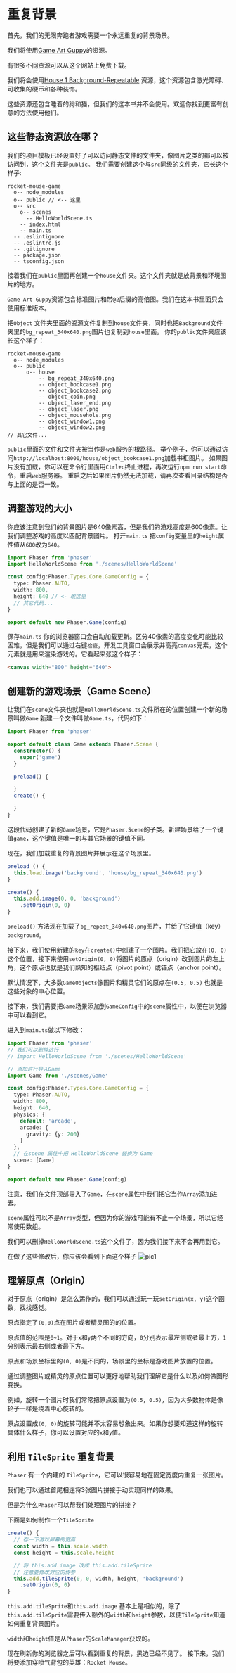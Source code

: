 # 重复背景
首先，我们的无限奔跑者游戏需要一个永远重复的背景场景。

我们将使用[Game Art Guppy](https://www.gameartguppy.com/)的资源。

有很多不同资源可以从这个网站上免费下载。

我们将会使用[House 1 Background-Repeatable](https://www.gameartguppy.com/shop/house-1-repeatable-background/) 资源，这个资源包含激光障碍、可收集的硬币和各种装饰。

这些资源还包含睡着的狗和猫，但我们的这本书并不会使用。欢迎你找到更富有创意的方法使用他们。

## 这些静态资源放在哪？

我们的项目模板已经设置好了可以访问静态文件的文件夹，像图片之类的都可以被访问到，这个文件夹是`public`。
我们需要创建这个与`src`同级的文件夹，它长这个样子:
```
rocket-mouse-game
  o-- node_modules
  o-- public // <-- 这里
  o-- src
    o-- scenes
      -- HelloWorldScene.ts
    -- index.html
    -- main.ts
  -- .eslintignore
  -- .eslintrc.js
  -- .gitignore
  -- package.json
  -- tsconfig.json
```

接着我们在`public`里面再创建一个`house`文件夹。这个文件夹就是放背景和环境图片的地方。

`Game Art Guppy`资源包含标准图片和带`@2`后缀的高倍图。我们在这本书里面只会使用标准版本。

把`Object` 文件夹里面的资源文件复制到`house`文件夹，同时也把`Background`文件夹里的`bg_repeat_340x640.png`图片也复制到`house`里面。
你的`public`文件夹应该长这个样子：
```
rocket-mouse-game
  o-- node_modules
  o-- public
      o-- house
          -- bg_repeat_340x640.png
          -- object_bookcase1.png
          -- object_bookcase2.png
          -- object_coin.png
          -- object_laser_end.png
          -- object_laser.png
          -- object_mousehole.png
          -- object_window1.png
          -- object_window2.png
// 其它文件...
```
`public`里面的文件和文件夹被当作是`web`服务的根路径。
举个例子，你可以通过访问`http://localhost:8000/house/object_bookcase1.png`加载书柜图片。
如果图片没有加载，你可以在命令行里面用`Ctrl+c`终止进程，再次运行`npm run start`命令，重启`web`服务器。
重启之后如果图片仍然无法加载，请再次查看目录结构是否与上面的是否一致。
## 调整游戏的大小
你应该注意到我们的背景图片是640像素高，但是我们的游戏高度是600像素。让我们调整游戏的高度以匹配背景图片。
打开`main.ts` 把`config`变量里的`height`属性值从`600`改为`640`。
```ts
import Phaser from 'phaser'
import HelloWorldScene from './scenes/HelloWorldScene'

const config:Phaser.Types.Core.GameConfig = {
  type: Phaser.AUTO,
  width: 800,
  height: 640 // <- 改这里
  // 其它代码...
}

export default new Phaser.Game(config)

```
保存`main.ts` 你的浏览器窗口会自动加载更新。区分40像素的高度变化可能比较困难，但是我们可以通过右键`检查`，开发工具窗口会展示并高亮`canvas`元素，这个元素就是用来渲染游戏的。它看起来张这个样子：
```html
<canvas width="800" height="640">
```

## 创建新的游戏场景（Game Scene）

让我们在`scene`文件夹也就是`HelloWorldScene.ts`文件所在的位置创建一个新的场景叫做`Game`
新建一个文件叫做`Game.ts`，代码如下：
```ts
import Phaser from 'phaser'

export default class Game extends Phaser.Scene {
  constructor() {
    super('game')
  }

  preload() {

  }
  create() {

  }
}
```
这段代码创建了新的`Game`场景，它是`Phaser.Scene`的子类。新建场景给了一个键值`game`，这个键值是唯一的与其它场景的键值不同。

现在，我们加载重复的背景图片并展示在这个场景里。

```ts
preload () {
  this.load.image('background', 'house/bg_repeat_340x640.png')
}

create() {
  this.add.image(0, 0, 'background')
    .setOrigin(0, 0)
}
```

`preload()` 方法现在加载了`bg_repeat_340x640.png`图片，并给了它键值（key）`background`。

接下来，我们使用新建的`key`在`create()`中创建了一个图片。我们把它放在`(0, 0)`这个位置，接下来使用`setOrigin(0, 0)`将图片的原点（origin）改到图片的左上角，这个原点也就是我们熟知的枢纽点（pivot point）或锚点（anchor point）。

默认情况下，大多数`GameObjects`像图片和精灵它们的原点在`(0.5, 0.5)` 也就是这些对象的中心位置。

接下来，我们需要把`Game`场景添加到`GameConfig`中的`scene`属性中，以便在浏览器中可以看到它。

进入到`main.ts`做以下修改：
```ts
import Phaser from 'phaser'
// 我们可以删掉这行
// import HelloWorldScene from './scenes/HelloWorldScene'

// 添加这行导入Game
import Game from './scenes/Game'

const config:Phaser.Types.Core.GameConfig = {
  type: Phaser.AUTO,
  width: 800,
  height: 640,
  physics: {
    default: 'arcade',
    arcade: {
      gravity: {y: 200}
    }
  },
  // 在scene 属性中把 HelloWorldScene 替换为 Game 
  scene: [Game]
}

export default new Phaser.Game(config)

```

注意，我们在文件顶部导入了`Game`，在`scene`属性中我们把它当作`Array`添加进去。

`scene`属性可以不是`Array`类型，但因为你的游戏可能有不止一个场景，所以它经常使用数组。

我们可以删掉`HelloWorldScene.ts`这个文件了，因为我们接下来不会再用到它。

在做了这些修改后，你应该会看到下面这个样子
![pic1](./images/pic1.png)

## 理解原点（Origin）
对于原点（origin）是怎么运作的，我们可以通过玩一玩`setOrigin(x, y)`这个函数，找找感觉。

原点指定了`(0,0)`点在图片或者精灵图的的位置。

原点值的范围是`0~1`。对于`x`和`y`两个不同的方向，`0`分别表示最左侧或者最上方，`1`分别表示最右侧或者最下方。

原点和场景坐标里的`(0, 0)`是不同的，场景里的坐标是游戏图片放置的位置。

通过调整图片或精灵的原点位置可以更好地帮助我们理解它是什么以及如何做图形变换。

例如，旋转一个图片时我们常常把原点设置为`(0.5, 0.5)`，因为大多数物体是像轮子一样是绕着中心旋转的。

原点设置成`(0, 0)`的旋转可能并不太容易想象出来。如果你想要知道这样的旋转具体什么样子，你可以设置对应的`x`和`y`值。

## 利用 `TileSprite` 重复背景
`Phaser` 有一个内建的 `TileSprite`，它可以很容易地在固定宽度内重复一张图片。

我们也可以通过首尾相连将3张图片拼接手动实现同样的效果。

但是为什么`Phaser`可以帮我们处理图片的拼接？

下面是如何制作一个`TileSprite`

```typescript
create() {
  // 存一下游戏屏幕的宽高
  const width = this.scale.width
  const height = this.scale.height

  // 将 this.add.image 改成 this.add.tileSprite
  // 注意要修改对应的传参
  this.add.tileSprite(0, 0, width, height, 'background')
    .setOrigin(0, 0)
}
```

`this.add.tileSprite`和`this.add.image` 基本上是相似的，除了`this.add.tileSprite`需要传入额外的`width`和`height`参数，以便`TileSprite`知道如何重复背景图片。

`width`和`height`值是从`Phaser`的`ScaleManager`获取的。

现在刷新你的浏览器之后可以看到重复的背景，黑边已经不见了。
接下来，我们将要添加穿喷气背包的英雄：`Rocket Mouse`。



